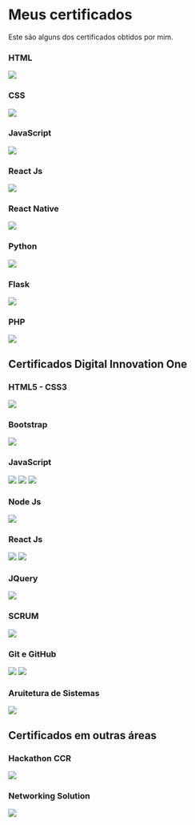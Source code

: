 # Meus certificados
Este são alguns dos certificados obtidos por mim.

### HTML
 ![](curso-web.jpg)

### CSS
![](curso-css3.jpg)

### JavaScript
![](curso-javascript.jpg)

### React Js
![](curso-react.jpg)

### React Native
![](curso-react-native.jpg)

### Python
![](curso-python.jpg)

### Flask
![](curso-flask.jpg)

### PHP
![](curso-php.jpg)

## Certificados Digital Innovation One

### HTML5 - CSS3
![](digital-innovation-one/1C791893.jpg)

### Bootstrap
![](digital-innovation-one/F9A2C196.jpg)

### JavaScript
![](digital-innovation-one/7E43B5C1.jpg)
![](digital-innovation-one/720ADE5D.jpg)
![](digital-innovation-one/C3B802EA.jpg)

### Node Js
![](digital-innovation-one/2C85F657.jpg)

### React Js
![](digital-innovation-one/DDA34936.jpg)
![](digital-innovation-one/CEE100A6.jpg)

### JQuery
![](digital-innovation-one/140EE01F.jpg)

### SCRUM
![](digital-innovation-one/E3E2D137.jpg)

### Git e GitHub
![](digital-innovation-one/EDEAAF06.jpg)
![](digital-innovation-one/FDFBBEBA.jpg)

### Aruitetura de Sistemas
![](digital-innovation-one/53E5CA31.jpg)

## Certificados em outras áreas

### Hackathon CCR
![](Certificado-Hackathon-Ccr-&-Shawee.jpg)

### Networking Solution
![](Networking-Solution.jpg)